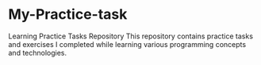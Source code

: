 # My-Practice-task
Learning Practice Tasks Repository This repository contains practice tasks and exercises I completed while learning various programming concepts and technologies.
